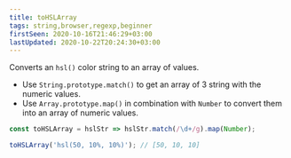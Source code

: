 ```yaml
---
title: toHSLArray
tags: string,browser,regexp,beginner
firstSeen: 2020-10-16T21:46:29+03:00
lastUpdated: 2020-10-22T20:24:30+03:00
---
```


Converts an `hsl()` color string to an array of values.

- Use `String.prototype.match()` to get an array of 3 string with the numeric values.
- Use `Array.prototype.map()` in combination with `Number` to convert them into an array of numeric values.

```js
const toHSLArray = hslStr => hslStr.match(/\d+/g).map(Number);
```

```js
toHSLArray('hsl(50, 10%, 10%)'); // [50, 10, 10]
```
